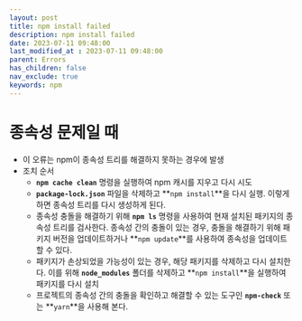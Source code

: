 ```yaml
---
layout: post
title: npm install failed
description: npm install failed
date: 2023-07-11 09:48:00
last_modified_at : 2023-07-11 09:48:00
parent: Errors
has_children: false
nav_exclude: true
keywords: npm
---
```


# 종속성 문제일 때

- 이 오류는 npm이 종속성 트리를 해결하지 못하는 경우에 발생
- 조치 순서
    - **`npm cache clean`** 명령을 실행하여 npm 캐시를 지우고 다시 시도
    - **`package-lock.json`** 파일을 삭제하고 **`npm install`**을 다시 실행. 이렇게 하면 종속성 트리를 다시 생성하게 된다.
    - 종속성 충돌을 해결하기 위해 **`npm ls`** 명령을 사용하여 현재 설치된 패키지의 종속성 트리를 검사한다. 종속성 간의 충돌이 있는 경우, 충돌을 해결하기 위해 패키지 버전을 업데이트하거나 **`npm update`**를 사용하여 종속성을 업데이트할 수 있다.
    - 패키지가 손상되었을 가능성이 있는 경우, 해당 패키지를 삭제하고 다시 설치한다. 이를 위해 **`node_modules`** 폴더를 삭제하고 **`npm install`**을 실행하여 패키지를 다시 설치
    - 프로젝트의 종속성 간의 충돌을 확인하고 해결할 수 있는 도구인 **`npm-check`** 또는 **`yarn`**을 사용해 본다.